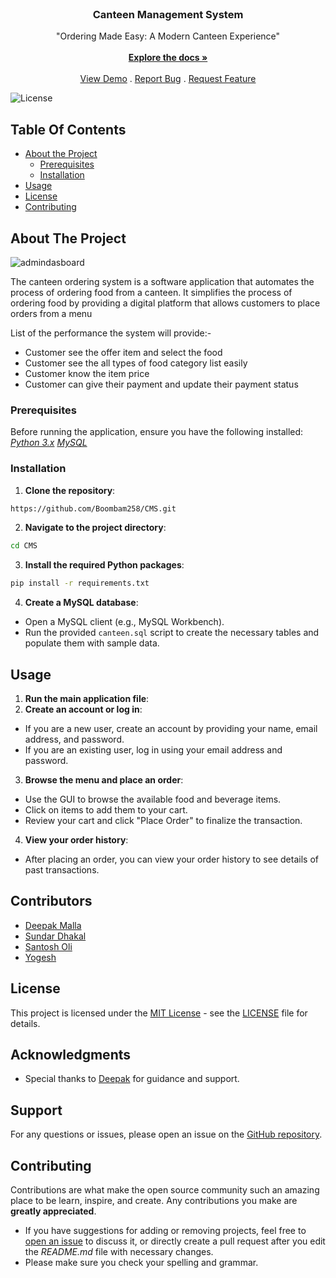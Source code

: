 
<br/>
<p align="center">
  <a href="https://github.com/Boombam258/CMS/>
    <img src="![logo](https://github.com/Boombam258/CMS/assets/151710577/567cdbe3-c374-4558-a177-d7306b9cf29e)" alt="Logo" width="80" height="80">
  </a>

  <h3 align="center">Canteen Management System</h3>

  <p align="center">
"Ordering Made Easy: A Modern Canteen Experience"    
<br/>
    <br/>
    <a href="https://github.com/ShaanCoding/ReadME-Generator"><strong>Explore the docs »</strong></a>
    <br/>
    <br/>
    <a href="https://github.com/ShaanCoding/ReadME-Generator">View Demo</a>
    .
    <a href="https://github.com/Boombam258/CMS/issues">Report Bug</a>
    .
    <a href="https://github.com/Boombam258/CMS/pulls">Request Feature</a>
  </p>
</p>

 ![License](https://img.shields.io/github/license/ShaanCoding/ReadME-Generator)

## Table Of Contents

* [About the Project](#about-the-project)
  * [Prerequisites](#prerequisites)
  * [Installation](#installation)
* [Usage](#usage)
* [License](#license)
* [Contributing](#contributing)


## About The Project

![admindasboard](https://github.com/Boombam258/CMS/assets/151710577/955de95e-7e1a-460f-aca9-1baff40b4220)


The canteen ordering system is a software application that automates the process of ordering food from a canteen. It simplifies the process of ordering food by providing a digital platform that allows customers to place orders from a menu

List of the performance the system will provide:-

* Customer see the offer item and select the food
* Customer see the all types of food category list easily
* Customer know the item price
* Customer can give their payment and update their payment status



### Prerequisites

Before running the application, ensure you have the following installed:
[*Python 3.x*](https://www.python.org/downloads/)
[*MySQL*](https://dev.mysql.com/downloads/mysql/)


### Installation

1. **Clone the repository**: 
```sh
https://github.com/Boombam258/CMS.git
```



2. **Navigate to the project directory**: 
```sh
cd CMS
```

3. **Install the required Python packages**: 
```sh
pip install -r requirements.txt
```
4. **Create a MySQL database**: 
- Open a MySQL client (e.g., MySQL Workbench).
- Run the provided `canteen.sql` script to create the necessary tables and populate them with sample data.

## Usage

1. **Run the main application file**: 
2. **Create an account or log in**: 
- If you are a new user, create an account by providing your name, email address, and password.
- If you are an existing user, log in using your email address and password.
3. **Browse the menu and place an order**: 
- Use the GUI to browse the available food and beverage items.
- Click on items to add them to your cart.
- Review your cart and click "Place Order" to finalize the transaction.
4. **View your order history**: 
- After placing an order, you can view your order history to see details of past transactions.


## Contributors

- [Deepak Malla](https://github.com/Deepakmalla7)
-  [Sundar Dhakal](https://github.com/dhakalsundar)
-  [Santosh Oli ]( https://github.com/santosholi123)
- [Yogesh](https://github.com/Boombam258)


## License

This project is licensed under the [MIT License](LICENSE) - see the [LICENSE](LICENSE) file for details.


## Acknowledgments

- Special thanks to [Deepak](https://github.com/Deepakmalla7) for guidance and support.

## Support

For any questions or issues, please open an issue on the [GitHub repository](https://github.com/Boombam258/CMS).

## Contributing

Contributions are what make the open source community such an amazing place to be learn, inspire, and create. Any contributions you make are **greatly appreciated**.
* If you have suggestions for adding or removing projects, feel free to [open an issue](https://github.com/Boombam258/CMS/issues/new) to discuss it, or directly create a pull request after you edit the *README.md* file with necessary changes.
* Please make sure you check your spelling and grammar.



